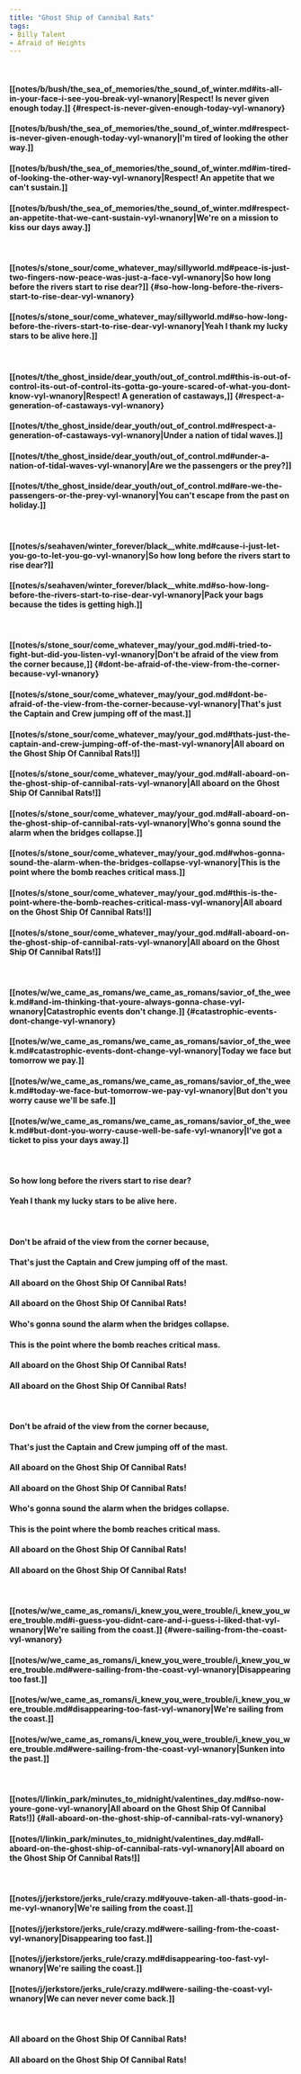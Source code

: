 ```yaml
---
title: "Ghost Ship of Cannibal Rats"
tags:
- Billy Talent
- Afraid of Heights
---
```

&nbsp;
#### [[notes/b/bush/the_sea_of_memories/the_sound_of_winter.md#its-all-in-your-face-i-see-you-break-vyl-wnanory|Respect! Is never given enough today.]] {#respect-is-never-given-enough-today-vyl-wnanory}
#### [[notes/b/bush/the_sea_of_memories/the_sound_of_winter.md#respect-is-never-given-enough-today-vyl-wnanory|I'm tired of looking the other way.]]
#### [[notes/b/bush/the_sea_of_memories/the_sound_of_winter.md#im-tired-of-looking-the-other-way-vyl-wnanory|Respect! An appetite that we can't sustain.]]
#### [[notes/b/bush/the_sea_of_memories/the_sound_of_winter.md#respect-an-appetite-that-we-cant-sustain-vyl-wnanory|We're on a mission to kiss our days away.]]
&nbsp;
#### [[notes/s/stone_sour/come_whatever_may/sillyworld.md#peace-is-just-two-fingers-now-peace-was-just-a-face-vyl-wnanory|So how long before the rivers start to rise dear?]] {#so-how-long-before-the-rivers-start-to-rise-dear-vyl-wnanory}
#### [[notes/s/stone_sour/come_whatever_may/sillyworld.md#so-how-long-before-the-rivers-start-to-rise-dear-vyl-wnanory|Yeah I thank my lucky stars to be alive here.]]
&nbsp;
#### [[notes/t/the_ghost_inside/dear_youth/out_of_control.md#this-is-out-of-control-its-out-of-control-its-gotta-go-youre-scared-of-what-you-dont-know-vyl-wnanory|Respect! A generation of castaways,]] {#respect-a-generation-of-castaways-vyl-wnanory}
#### [[notes/t/the_ghost_inside/dear_youth/out_of_control.md#respect-a-generation-of-castaways-vyl-wnanory|Under a nation of tidal waves.]]
#### [[notes/t/the_ghost_inside/dear_youth/out_of_control.md#under-a-nation-of-tidal-waves-vyl-wnanory|Are we the passengers or the prey?]]
#### [[notes/t/the_ghost_inside/dear_youth/out_of_control.md#are-we-the-passengers-or-the-prey-vyl-wnanory|You can't escape from the past on holiday.]]
&nbsp;
#### [[notes/s/seahaven/winter_forever/black__white.md#cause-i-just-let-you-go-to-let-you-go-vyl-wnanory|So how long before the rivers start to rise dear?]]
#### [[notes/s/seahaven/winter_forever/black__white.md#so-how-long-before-the-rivers-start-to-rise-dear-vyl-wnanory|Pack your bags because the tides is getting high.]]
&nbsp;
#### [[notes/s/stone_sour/come_whatever_may/your_god.md#i-tried-to-fight-but-did-you-listen-vyl-wnanory|Don't be afraid of the view from the corner because,]] {#dont-be-afraid-of-the-view-from-the-corner-because-vyl-wnanory}
#### [[notes/s/stone_sour/come_whatever_may/your_god.md#dont-be-afraid-of-the-view-from-the-corner-because-vyl-wnanory|That's just the Captain and Crew jumping off of the mast.]]
#### [[notes/s/stone_sour/come_whatever_may/your_god.md#thats-just-the-captain-and-crew-jumping-off-of-the-mast-vyl-wnanory|All aboard on the Ghost Ship Of Cannibal Rats!]]
#### [[notes/s/stone_sour/come_whatever_may/your_god.md#all-aboard-on-the-ghost-ship-of-cannibal-rats-vyl-wnanory|All aboard on the Ghost Ship Of Cannibal Rats!]]
#### [[notes/s/stone_sour/come_whatever_may/your_god.md#all-aboard-on-the-ghost-ship-of-cannibal-rats-vyl-wnanory|Who's gonna sound the alarm when the bridges collapse.]]
#### [[notes/s/stone_sour/come_whatever_may/your_god.md#whos-gonna-sound-the-alarm-when-the-bridges-collapse-vyl-wnanory|This is the point where the bomb reaches critical mass.]]
#### [[notes/s/stone_sour/come_whatever_may/your_god.md#this-is-the-point-where-the-bomb-reaches-critical-mass-vyl-wnanory|All aboard on the Ghost Ship Of Cannibal Rats!]]
#### [[notes/s/stone_sour/come_whatever_may/your_god.md#all-aboard-on-the-ghost-ship-of-cannibal-rats-vyl-wnanory|All aboard on the Ghost Ship Of Cannibal Rats!]]
&nbsp;
#### [[notes/w/we_came_as_romans/we_came_as_romans/savior_of_the_week.md#and-im-thinking-that-youre-always-gonna-chase-vyl-wnanory|Catastrophic events don't change.]] {#catastrophic-events-dont-change-vyl-wnanory}
#### [[notes/w/we_came_as_romans/we_came_as_romans/savior_of_the_week.md#catastrophic-events-dont-change-vyl-wnanory|Today we face but tomorrow we pay.]]
#### [[notes/w/we_came_as_romans/we_came_as_romans/savior_of_the_week.md#today-we-face-but-tomorrow-we-pay-vyl-wnanory|But don't you worry cause we'll be safe.]]
#### [[notes/w/we_came_as_romans/we_came_as_romans/savior_of_the_week.md#but-dont-you-worry-cause-well-be-safe-vyl-wnanory|I've got a ticket to piss your days away.]]
&nbsp;
#### So how long before the rivers start to rise dear?
#### Yeah I thank my lucky stars to be alive here.
&nbsp;
#### Don't be afraid of the view from the corner because,
#### That's just the Captain and Crew jumping off of the mast.
#### All aboard on the Ghost Ship Of Cannibal Rats!
#### All aboard on the Ghost Ship Of Cannibal Rats!
#### Who's gonna sound the alarm when the bridges collapse.
#### This is the point where the bomb reaches critical mass.
#### All aboard on the Ghost Ship Of Cannibal Rats!
#### All aboard on the Ghost Ship Of Cannibal Rats!
&nbsp;
#### Don't be afraid of the view from the corner because,
#### That's just the Captain and Crew jumping off of the mast.
#### All aboard on the Ghost Ship Of Cannibal Rats!
#### All aboard on the Ghost Ship Of Cannibal Rats!
#### Who's gonna sound the alarm when the bridges collapse.
#### This is the point where the bomb reaches critical mass.
#### All aboard on the Ghost Ship Of Cannibal Rats!
#### All aboard on the Ghost Ship Of Cannibal Rats!
&nbsp;
#### [[notes/w/we_came_as_romans/i_knew_you_were_trouble/i_knew_you_were_trouble.md#i-guess-you-didnt-care-and-i-guess-i-liked-that-vyl-wnanory|We're sailing from the coast.]] {#were-sailing-from-the-coast-vyl-wnanory}
#### [[notes/w/we_came_as_romans/i_knew_you_were_trouble/i_knew_you_were_trouble.md#were-sailing-from-the-coast-vyl-wnanory|Disappearing too fast.]]
#### [[notes/w/we_came_as_romans/i_knew_you_were_trouble/i_knew_you_were_trouble.md#disappearing-too-fast-vyl-wnanory|We're sailing from the coast.]]
#### [[notes/w/we_came_as_romans/i_knew_you_were_trouble/i_knew_you_were_trouble.md#were-sailing-from-the-coast-vyl-wnanory|Sunken  into the past.]]
&nbsp;
#### [[notes/l/linkin_park/minutes_to_midnight/valentines_day.md#so-now-youre-gone-vyl-wnanory|All aboard on the Ghost Ship Of Cannibal Rats!]] {#all-aboard-on-the-ghost-ship-of-cannibal-rats-vyl-wnanory}
#### [[notes/l/linkin_park/minutes_to_midnight/valentines_day.md#all-aboard-on-the-ghost-ship-of-cannibal-rats-vyl-wnanory|All aboard on the Ghost Ship Of Cannibal Rats!]]
&nbsp;
#### [[notes/j/jerkstore/jerks_rule/crazy.md#youve-taken-all-thats-good-in-me-vyl-wnanory|We're sailing from the coast.]]
#### [[notes/j/jerkstore/jerks_rule/crazy.md#were-sailing-from-the-coast-vyl-wnanory|Disappearing too fast.]]
#### [[notes/j/jerkstore/jerks_rule/crazy.md#disappearing-too-fast-vyl-wnanory|We're sailing the coast.]]
#### [[notes/j/jerkstore/jerks_rule/crazy.md#were-sailing-the-coast-vyl-wnanory|We can never never come back.]]
&nbsp;
#### All aboard on the Ghost Ship Of Cannibal Rats!
#### All aboard on the Ghost Ship Of Cannibal Rats!
